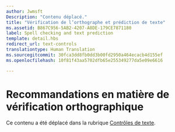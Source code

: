 ```yaml
---
author: Jwmsft
Description: "Contenu déplacé."
title: "Vérification de l’orthographe et prédiction de texte"
ms.assetid: B867C956-5AB2-4207-A8DE-179CE7871180
label: Spell checking and text prediction
template: detail.hbs
redirect_url: text-controls
translationtype: Human Translation
ms.sourcegitcommit: 30fca3dd8fb0dd3b00fd2950a464ecacb4d155ef
ms.openlocfilehash: 10f81f43aa5702dfb65e255349277da5e09e6616

---
```


# Recommandations en matière de vérification orthographique

Ce contenu a été déplacé dans la rubrique [Contrôles de texte](text-controls.md#guidelines-for-spell-checking).


<!--HONumber=Aug16_HO3-->


